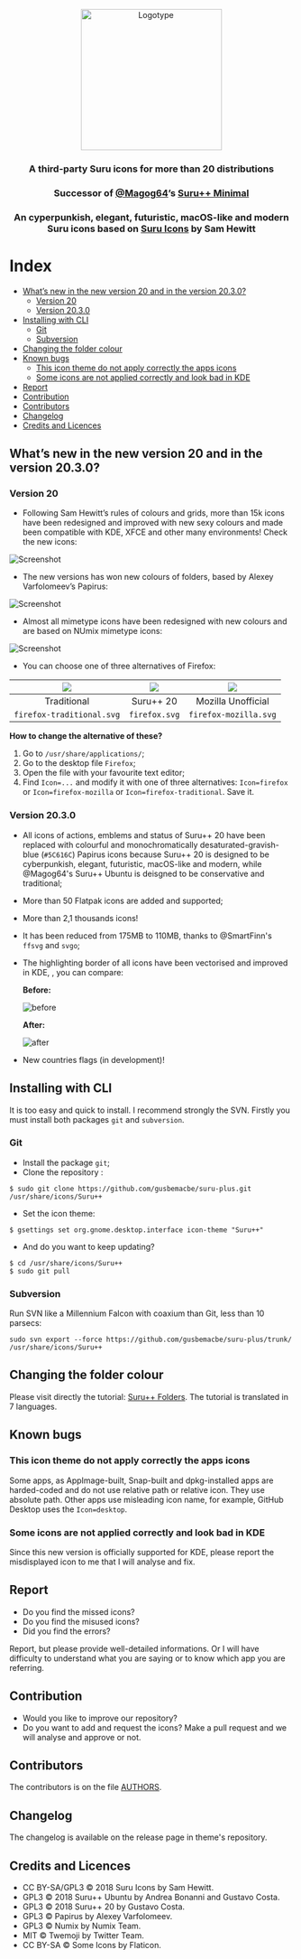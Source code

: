 <p align="center"> 
    <img src="images/logo.png" alt="Logotype" height="250px">
</p>

<h3 align="center">A third-party Suru icons for more than 20 distributions </h3>
<h3 align="center">Successor of <a href="https://github.com/Magog64">@Magog64</a>’s <a href="https://github.com/Magog64/SURU-PLUS">Suru++ Minimal</a></h3>
<h3 align="center">An cyperpunkish, elegant, futuristic, macOS-like and modern Suru icons based on <a href="https://snwh.org/suru">Suru Icons</a> by Sam Hewitt</h3>

<h1>Index</h1>

- [What’s new in the new version 20 and in the version 20.3.0?](#whats-new-in-the-new-version-20-and-in-the-version-2030)
    - [Version 20](#version-20)
    - [Version 20.3.0](#version-2030)
- [Installing with CLI](#installing-with-cli)
    - [Git](#git)
    - [Subversion](#subversion)
- [Changing the folder colour](#changing-the-folder-colour)
- [Known bugs](#known-bugs)
    - [This icon theme do not apply correctly the apps icons](#this-icon-theme-do-not-apply-correctly-the-apps-icons)
    - [Some icons are not applied correctly and look bad in KDE](#some-icons-are-not-applied-correctly-and-look-bad-in-kde)
- [Report](#report)
- [Contribution](#contribution)
- [Contributors](#contributors)
- [Changelog](#changelog)
- [Credits and Licences](#credits-and-licences)

## What’s new in the new version 20 and in the version 20.3.0?

### Version 20

* Following Sam Hewitt’s rules of colours and grids, more than 15k icons have been redesigned and improved with new sexy colours and made been compatible with KDE, XFCE and other many environments! Check the new icons:

![Screenshot](images/preview1.png)

* The new versions has won new colours of folders, based by Alexey Varfolomeev’s Papirus:

![Screenshot](images/preview2.png)

* Almost all mimetype icons have been redesigned with new colours and are based on NUmix mimetype icons:

![Screenshot](images/preview3.png)

* You can choose one of three alternatives of Firefox:

| ![](images/firefox-traditional.png) | ![](images/firefox.png) | ![](images/firefox-mozilla.png) |
| :---------------------------------: | :---------------------: | :-----------------------------: |
| Traditional                         | Suru++ 20               | Mozilla Unofficial              |
| `firefox-traditional.svg`           | `firefox.svg`           | `firefox-mozilla.svg`           |

**How to change the alternative of these?**

1. Go to `/usr/share/applications/`;
2. Go to the desktop file `Firefox`;
3. Open the file with your favourite text editor;
4. Find `Icon=...` and modify it with one of three alternatives: `Icon=firefox` or `Icon=firefox-mozilla` or `Icon=firefox-traditional`. Save it.

### Version 20.3.0

* All icons of actions, emblems and status of Suru++ 20 have been replaced with colourful and monochromatically desaturated-gravish-blue (`#5C616C`) Papirus icons because Suru++ 20 is designed to be cyberpunkish, elegant, futuristic, macOS-like and modern, while @Magog64's Suru++ Ubuntu is deisgned to be conservative and traditional;
* More than 50 Flatpak icons are added and supported;
* More than 2,1 thousands icons!
* It has been reduced from 175MB to 110MB, thanks to @SmartFinn's `ffsvg` and `svgo`;
* The highlighting border of all icons have been vectorised and improved in KDE, , you can compare:

    **Before:**

    ![before](/images/highlight-before.png)

    **After:**

    ![after](/images/highlight-after.png)


* New countries flags (in development)!

## Installing with CLI

It is too easy and quick to install. I recommend strongly the SVN. Firstly you must install both packages `git` and `subversion`.

### Git

* Install the package `git`;
* Clone the repository :
```shell
$ sudo git clone https://github.com/gusbemacbe/suru-plus.git /usr/share/icons/Suru++
```
* Set the icon theme:
```shell
$ gsettings set org.gnome.desktop.interface icon-theme "Suru++"
```
* And do you want to keep updating?
```shell
$ cd /usr/share/icons/Suru++
$ sudo git pull
```

### Subversion

Run SVN like a Millennium Falcon with coaxium than Git, less than 10 parsecs:

```shell
sudo svn export --force https://github.com/gusbemacbe/suru-plus/trunk/ /usr/share/icons/Suru++
```

## Changing the folder colour

Please visit directly the tutorial: [Suru++ Folders](https://github.com/gusbemacbe/suru-plus-folders). The tutorial is translated in 7 languages.

## Known bugs

### This icon theme do not apply correctly the apps icons

Some apps, as AppImage-built, Snap-built and dpkg-installed apps are harded-coded and do not use relative path or relative icon. They use absolute path. Other apps use misleading icon name, for example, GitHub Desktop uses the `Icon=desktop`.  

### Some icons are not applied correctly and look bad in KDE

Since this new version is officially supported for KDE, please report the misdisplayed icon to me that I will analyse and fix. 

## Report

* Do you find the missed icons?
* Do you find the misused icons?
* Did you find the errors?

Report, but please provide well-detailed informations. Or I will have difficulty to understand what you are saying or to know which app you are referring.

## Contribution

* Would you like to improve our repository?
* Do you want to add and request the icons? Make a pull request and we will analyse and approve or not.

## Contributors

The contributors is on the file [AUTHORS](AUTHORS).

## Changelog

The changelog is available on the release page in theme's repository.

## Credits and Licences

* CC BY-SA/GPL3 © 2018 Suru Icons by Sam Hewitt.
* GPL3 © 2018 Suru++ Ubuntu by Andrea Bonanni and Gustavo Costa. 
* GPL3 © 2018 Suru++ 20 by Gustavo Costa.
* GPL3 © Papirus by Alexey Varfolomeev.
* GPL3 © Numix by Numix Team.
* MIT © Twemoji by Twitter Team.
* CC BY-SA © Some Icons by Flaticon. 
